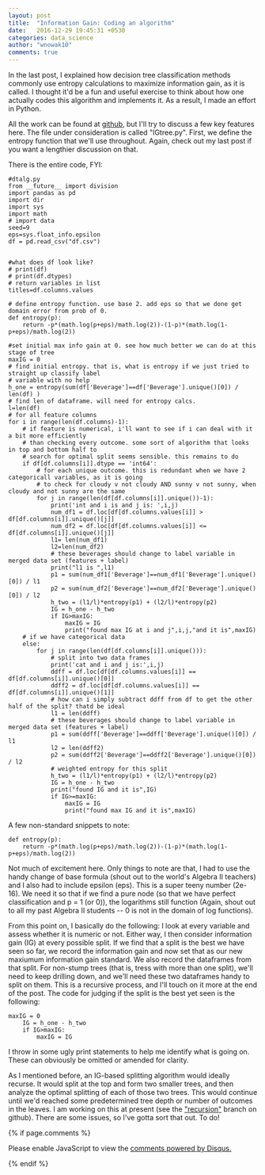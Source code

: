 ```yaml
---
layout: post
title:  "Information Gain: Coding an algorithm"
date:   2016-12-29 19:45:31 +0530
categories: data_science
author: "wnowak10"
comments: true
---
```


In the last post, I explained how decision tree classification methods commonly use entropy calculations to maximize information gain, as it is called. I thought it'd be a fun and useful exercise to think about how one actually codes this algorithm and implements it. As a result, I made an effort in Python.

All the work can be found at [github](https://github.com/wnowak10/decision_trees), but I'll try to discuss a few key features here. The file under consideration is called "IGtree.py". First, we define the entropy function that we'll use throughout. Again, check out my last post if you want a lengthier discussion on that.

There is the entire code, FYI:

```
#dtalg.py
from __future__ import division
import pandas as pd
import dir
import sys
import math
# import data
seed=9
eps=sys.float_info.epsilon
df = pd.read_csv("df.csv")


#what does df look like?
# print(df)
# print(df.dtypes)
# return variables in list
titles=df.columns.values

# define entropy function. use base 2. add eps so that we done get domain error from prob of 0. 
def entropy(p):
	return -p*(math.log(p+eps)/math.log(2))-(1-p)*(math.log(1-p+eps)/math.log(2))

#set initial max info gain at 0. see how much better we can do at this stage of tree
maxIG = 0
# find initial entropy. that is, what is entropy if we just tried to straight up classify label
# variable with no help
h_one = entropy(sum(df['Beverage']==df['Beverage'].unique()[0]) / len(df) )
# find len of dataframe. will need for entropy calcs.
l=len(df)
# for all feature columns
for i in range(len(df.columns)-1):
	# if feature is numerical, i'll want to see if i can deal with it a bit more efficiently 
	# than checking every outcome. some sort of algorithm that looks in top and bottom half to 
	# search for optimal split seems sensible. this remains to do
	if df[df.columns[i]].dtype == 'int64':
		# for each unique outcome. this is redundant when we have 2 categoricall variables, as it is going
		# to check for cloudy v not cloudy AND sunny v not sunny, when cloudy and not sunny are the same
		for j in range(len(df[df.columns[i]].unique())-1):
			print('int and i is and j is: ',i,j)
			num_df1 = df.loc[df[df.columns.values[i]] > df[df.columns[i]].unique()[j]]
			num_df2 = df.loc[df[df.columns.values[i]] <= df[df.columns[i]].unique()[j]]
			l1= len(num_df1)
			l2=len(num_df2)
			# these beverages should change to label variable in merged data set (features + label)
			print("l1 is ",l1)
			p1 = sum(num_df1['Beverage']==num_df1['Beverage'].unique()[0]) / l1
			p2 = sum(num_df2['Beverage']==num_df2['Beverage'].unique()[0]) / l2
			h_two = (l1/l)*entropy(p1) + (l2/l)*entropy(p2)
			IG = h_one - h_two
			if IG>maxIG:
				maxIG = IG
				print("found max IG at i and j",i,j,"and it is",maxIG)
	# if we have categorical data	
	else:
		for j in range(len(df[df.columns[i]].unique())):
			# split into two data frames
			print('cat and i and j is:',i,j)
			ddff = df.loc[df[df.columns.values[i]] == df[df.columns[i]].unique()[0]]
			ddff2 = df.loc[df[df.columns.values[i]] == df[df.columns[i]].unique()[1]]
			# how can i simply subtract ddff from df to get the other half of the split? thatd be ideal
			l1 = len(ddff)
			# these beverages should change to label variable in merged data set (features + label)
			p1 = sum(ddff['Beverage']==ddff['Beverage'].unique()[0]) / l1
			l2 = len(ddff2)
			p2 = sum(ddff2['Beverage']==ddff2['Beverage'].unique()[0]) / l2
			# weighted entropy for this split
			h_two = (l1/l)*entropy(p1) + (l2/l)*entropy(p2)
			IG = h_one - h_two
			print("found IG and it is",IG)
			if IG>=maxIG:
				maxIG = IG
				print("found max IG and it is",maxIG)

```


A few non-standard snippets to note:

```
def entropy(p):
	return -p*(math.log(p+eps)/math.log(2))-(1-p)*(math.log(1-p+eps)/math.log(2))
```

Not much of excitement here. Only things to note are that, I had to use the handy change of base formula (shout out to the world's Algebra II teachers) and I also had to include epsilon (eps). This is a super teeny number (2e-16). We need it so that if we find a pure node (so that we have perfect classification and p = 1 (or 0)), the logarithms still function (Again, shout out to all my past Algebra II students -- 0 is not in the domain of log functions). 

From this point on, I basically do the following: I look at every variable and assess whether it is numeric or not. Either way, I then consider information gain (IG) at every possible split. If we find that a split is the best we have seen so far, we record the information gain and now set that as our new maxiumum information gain standard. We also record the dataframes from that split. For non-stump trees (that is, tress with more than one split), we'll need to keep drilling down, and we'll need these two dataframes handy to split on them. This is a recursive process, and I'll touch on it more at the end of the post. The code for judging if the split is the best yet seen is the following:

```
maxIG = 0
	IG = h_one - h_two
	if IG>maxIG:
		maxIG = IG
```

I throw in some ugly print statements to help me identify what is going on. These can obviously be omitted or amended for clarity.

As I mentioned before, an IG-based splitting algorithm would ideally recurse. It would split at the top and form two smaller trees, and then analyze the optimal splitting of each of those two trees. This would continue until we'd reached some predetermined tree depth or number of outcomes in the leaves. I am working on this at present (see the ["recursion"](https://github.com/wnowak10/decision_trees/tree/recursion) branch on github). There are some issues, so I've gotta sort that out. To do!


{% if page.comments %}

<div id="disqus_thread"></div>
<script>

/**
*  RECOMMENDED CONFIGURATION VARIABLES: EDIT AND UNCOMMENT THE SECTION BELOW TO INSERT DYNAMIC VALUES FROM YOUR PLATFORM OR CMS.
*  LEARN WHY DEFINING THESE VARIABLES IS IMPORTANT: https://disqus.com/admin/universalcode/#configuration-variables*/
/*
var disqus_config = function () {
this.page.url = PAGE_URL;  // Replace PAGE_URL with your page's canonical URL variable
this.page.identifier = PAGE_IDENTIFIER; // Replace PAGE_IDENTIFIER with your page's unique identifier variable
};
*/
(function() { // DON'T EDIT BELOW THIS LINE
var d = document, s = d.createElement('script');
s.src = '//wnowak10-github-io.disqus.com/embed.js';
s.setAttribute('data-timestamp', +new Date());
(d.head || d.body).appendChild(s);
})();
</script>
<noscript>Please enable JavaScript to view the <a href="https://disqus.com/?ref_noscript">comments powered by Disqus.</a></noscript>

{% endif %}